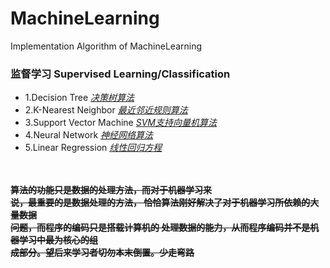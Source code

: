 # MachineLearning
Implementation Algorithm of MachineLearning
### 监督学习 Supervised Learning/Classification
* 1.Decision Tree 
        [*决策树算法*](https://github.com/ZPWX/MachineLearning/tree/master/MachineLearning/04-ML-DTree)
* 2.K-Nearest Neighbor  [*最近邻近规则算法*](https://github.com/ZPWX/MachineLearning/tree/master/MachineLearning/04-ML-KNN)
* 3.Support Vector Machine  [*SVM支持向量机算法*](https://github.com/ZPWX/MachineLearning/tree/master/MachineLearning/04-ML-SVM)
* 4.Neural Network  [*神经网络算法*](https://github.com/ZPWX/MachineLearning/tree/master/MachineLearning/04-ML-NN)
* 5.Linear Regression  [*线性回归方程*](https://github.com/ZPWX/MachineLearning/tree/master/MachineLearning/04-ML-LR)

<br><br>__~~算法的功能只是数据的处理方法，而对于机器学习来<br>说，最重要的是数据处理的方法，
恰恰算法刚好解决了对于机器学习所依赖的大量数据<br>问题，而程序的编码只是搭载计算机的
处理数据的能力，从而程序编码并不是机器学习中最为核心的组<br>成部分。望后来学习者切勿本末倒置。少走弯路~~__

